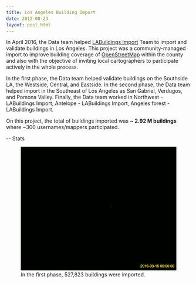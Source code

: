 ```yaml
---
title: Los Angeles Building Import
date: 2012-08-23
layout: post.html
---
```


In April 2016, the Data team helped [LABuildings Import](https://wiki.openstreetmap.org/wiki/Los_Angeles,_California/Buildings_Import) Team to import and validate buildings in Los Angeles. This project was a community-managed import to improve building coverage of [OpenStreetMap](https://www.openstreetmap.org/) within the county and also with the objective of inviting local cartographers to participate actively in the whole process.

In the first phase, the Data team helped validate buildings on the Southside LA, the Westside, Central, and Eastside. In the second phase, the Data team helped import in the Southeast of Los Angeles as San Gabriel, Verdugos, and Pomona Valley. Finally, the Data team worked in Northwest - LABuildings Import, Antelope - LABuildings Import, Angeles forest - LABuildings Import.

On this project, the total of buildings imported was <b>~ 2.92 M buildings</b> where ~300 usernames/mappers participated.

-- Stats

<figure class="align-center">
  <img src="/assets/images/mapping_3.gif"/>
    <figcaption>In the first phase, 527,823 buildings were imported.</figcaption>
</figure>

